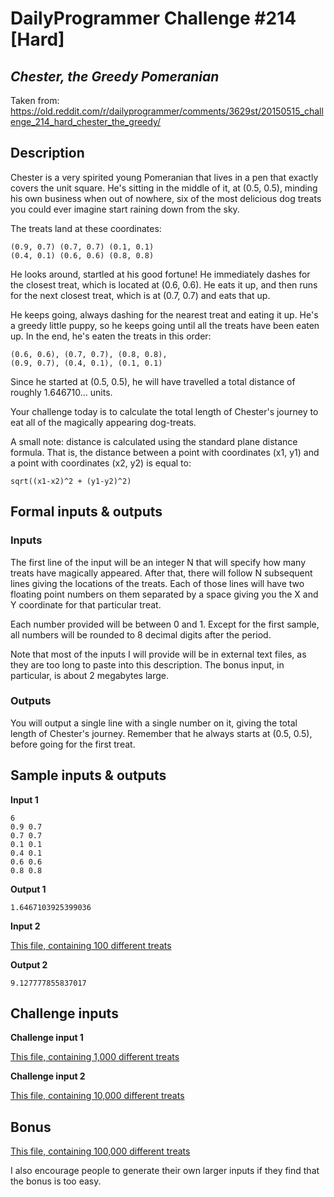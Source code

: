 # DailyProgrammer Challenge #214 [Hard]
## *Chester, the Greedy Pomeranian*

Taken from: https://old.reddit.com/r/dailyprogrammer/comments/3629st/20150515_challenge_214_hard_chester_the_greedy/

## Description

Chester is a very spirited young Pomeranian that lives in a pen that exactly covers the unit square. He's sitting in the middle of it, at (0.5, 0.5), minding his own business when out of nowhere, six of the most delicious dog treats you could ever imagine start raining down from the sky.

The treats land at these coordinates:

```
(0.9, 0.7) (0.7, 0.7) (0.1, 0.1) 
(0.4, 0.1) (0.6, 0.6) (0.8, 0.8)
```

He looks around, startled at his good fortune! He immediately dashes for the closest treat, which is located at (0.6, 0.6). He eats it up, and then runs for the next closest treat, which is at (0.7, 0.7) and eats that up.

He keeps going, always dashing for the nearest treat and eating it up. He's a greedy little puppy, so he keeps going until all the treats have been eaten up. In the end, he's eaten the treats in this order:

```
(0.6, 0.6), (0.7, 0.7), (0.8, 0.8), 
(0.9, 0.7), (0.4, 0.1), (0.1, 0.1)
```

Since he started at (0.5, 0.5), he will have travelled a total distance of roughly 1.646710... units.

Your challenge today is to calculate the total length of Chester's journey to eat all of the magically appearing dog-treats.

A small note: distance is calculated using the standard plane distance formula. That is, the distance between a point with coordinates (x1, y1) and a point with coordinates (x2, y2) is equal to:

`sqrt((x1-x2)^2 + (y1-y2)^2)`

## Formal inputs & outputs

### Inputs

The first line of the input will be an integer N that will specify how many treats have magically appeared. After that, there will follow N subsequent lines giving the locations of the treats. Each of those lines will have two floating point numbers on them separated by a space giving you the X and Y coordinate for that particular treat.

Each number provided will be between 0 and 1. Except for the first sample, all numbers will be rounded to 8 decimal digits after the period.

Note that most of the inputs I will provide will be in external text files, as they are too long to paste into this description. The bonus input, in particular, is about 2 megabytes large.

### Outputs

You will output a single line with a single number on it, giving the total length of Chester's journey. Remember that he always starts at (0.5, 0.5), before going for the first treat.

## Sample inputs & outputs

**Input 1**

```
6
0.9 0.7
0.7 0.7
0.1 0.1
0.4 0.1
0.6 0.6
0.8 0.8
```

**Output 1**

`1.6467103925399036`

**Input 2**

[This file, containing 100 different treats](https://gist.githubusercontent.com/anonymous/4bf5afdc1c85098de9b1/raw/676ca9e4b94668a534854f7c3142f100b4e00f03/sample2.txt)

**Output 2**

`9.127777855837017`

## Challenge inputs

**Challenge input 1**

[This file, containing 1,000 different treats](https://gist.githubusercontent.com/anonymous/5bf6542ebd661804e442/raw/076b6d6dfaf9269f8569b50724efc0ac99013d9b/challenge1.txt)

**Challenge input 2**

[This file, containing 10,000 different treats](https://gist.githubusercontent.com/anonymous/c06a78cfc6d2cf7e4acf/raw/559686d0aef082c284e1581b36b4541cb87c7934/challenge2.txt)

## Bonus

[This file, containing 100,000 different treats](https://gist.githubusercontent.com/anonymous/ed9b5f58dc70910e32e9/raw/7c490275414b0c9cea70aabe4a71c907ef435b25/bonus.txt)

I also encourage people to generate their own larger inputs if they find that the bonus is too easy. 